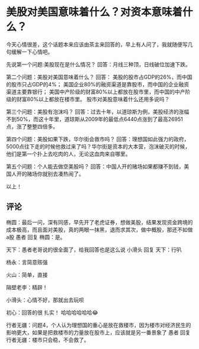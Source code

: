 # 美股对美国意味着什么？对资本意味着什么？
[美股对美国意味着什么？对资本意味着什么？]: (https://articles.zsxq.com/id_q9rno6zqg8pj.html)
[url]: (https://t.zsxq.com/VzzjqRz)

今天心情很差，这个话题本来应该由茶主来回答的，早上有人问了，我就随便写几句缓解一下心情吧。

先说第一个问题:美股现在是什么情况？
回答：月线三种顶，日线破位加速下跌。

第二个问题：美股对美国意味着什么？
回答：
美股的股市占GDP的26%，而中国的股市只占GDP的4%；
美国企业80%的融资渠道是靠股市，而中国的企业融资渠道主要靠银行；
美国中产阶级的财富80%以上都放在股市里，而中国的中产阶级的财富80%以上都放在楼市里。
股市对美股意味着什么还用多说吗？

第三个问题：美股有泡沫吗？
回答：过去十年，以道琼斯为例，美股经济的涨幅不到50%，而这十年里，道琼斯从2009年的最低点6440点涨到了最高26951点，涨了整整四倍多。

第四个问题：美股如果下跌，华尔街会救市吗？
回答：理想国如此强力的政府，5000点往下走的时候他救过来了吗？华尔街是资本的大本营，泡沫破灭的时候，他们是第一个扑上去吃肉的人，无论这血肉来自哪里。

第五个问题：个人能去做空美股吗？
回答：中国人开的赌场如果都赚不到钱，美国人开的赌场你就别去凑热闹了。

以上！

## 评论
椭圆：最后一问，深有同感，早先开了老虎证券，想做美股，结果发现资金跨境的成本极高，而且面对美股，真的两眼一抹黑，退而求其次，做中概股，那还不如做a股
愚者 回复 椭圆：是。

天下：愚者老哥说的很全面了，给我回答也是这么说
小滑头 回复 天下：行叭

杨永：言简意赅强

火山：简单，直接

隔壁老李：精辟！

小滑头：心情不好，那就出去玩呗

初心：回答的很  扎实！  哈哈哈哈哈哈😂

行者无疆：问题4，个人认为理想国的重心是放在救楼市，因为楼市对经济民生的影响更大，如果是把救楼市的力量放在股市上，应该就是另一番景象了
愚者 回复 行者无疆：楼市只会稳，不会救了。